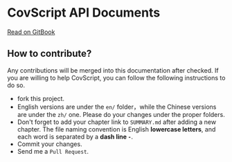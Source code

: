 # CovScript API Documents

[Read on GitBook](https://covscript.gitbooks.io/api/content/)

## How to contribute?
Any contributions will be merged into this documentation after checked.
If you are willing to help CovScript, you can follow the following instructions to do so.
- fork this project.
- English versions are under the `en/` folder，while the Chinese versions are under the `zh/` one. Please do your changes under the proper folders.
- Don't forget to add your chapter link to `SUMMARY.md` after adding a new chapter. The file naming convention is English **lowercase letters**, and each word is separated by a **dash line `-`**.
- Commit your changes.
- Send me a `Pull Request`.

